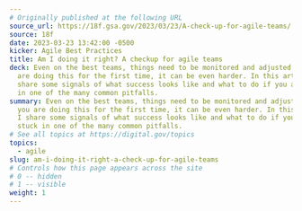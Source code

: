 ```yaml
---
# Originally published at the following URL
source_url: https://18f.gsa.gov/2023/03/23/A-check-up-for-agile-teams/
source: 18f
date: 2023-03-23 13:42:00 -0500
kicker: Agile Best Practices
title: Am I doing it right? A checkup for agile teams
deck: Even on the best teams, things need to be monitored and adjusted. If you
  are doing this for the first time, it can be even harder. In this article, I
  share some signals of what success looks like and what to do if you are stuck
  in one of the many common pitfalls.
summary: Even on the best teams, things need to be monitored and adjusted. If
  you are doing this for the first time, it can be even harder. In this article,
  I share some signals of what success looks like and what to do if you are
  stuck in one of the many common pitfalls.
# See all topics at https://digital.gov/topics
topics:
  - agile
slug: am-i-doing-it-right-a-check-up-for-agile-teams
# Controls how this page appears across the site
# 0 -- hidden
# 1 -- visible
weight: 1
---
```

